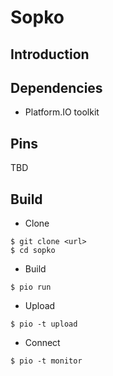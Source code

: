# Sopko

## Introduction

## Dependencies

* Platform.IO toolkit

## Pins

TBD

## Build

* Clone
```shell
$ git clone <url>
$ cd sopko 
```

* Build
```shell
$ pio run
```

* Upload
```shell
$ pio -t upload
```

* Connect
```shell
$ pio -t monitor
```